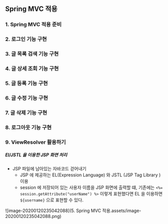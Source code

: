 ## Spring MVC 적용





### 1. Spring MVC 적용 준비

### 2. 로그인 기능 구현

### 3. 글 목록 검색 기능 구현

### 4. 글 상세 조회 기능 구현

### 5. 글 등록 기능 구현

### 6. 글 수정 기능 구현

### 7. 글 삭제 기능 구현

### 8. 로그아웃 기능 구현

### 9. ViewResolver 활용하기





##### El/JSTL 을 이용한 JSP 화면 처리

- JSP 파일에 남아있는 자바코드 걷어내기
  - JSP 에 제공하는 EL(Expression Language) 와 JSTL (JSP Tag Library )이용
  - session 에 저장되어 있는 사용자 이름을 JSP 화면에 출력할 떄, 기존에는 `<%= session.getAttribute("userName") %>` 이렇게 표현했다면 EL 을 이용하면 `${username}` 으로 표현할 수 있다.

![image-20200120235042088](5. Spring MVC 적용.assets/image-20200120235042088.png)

